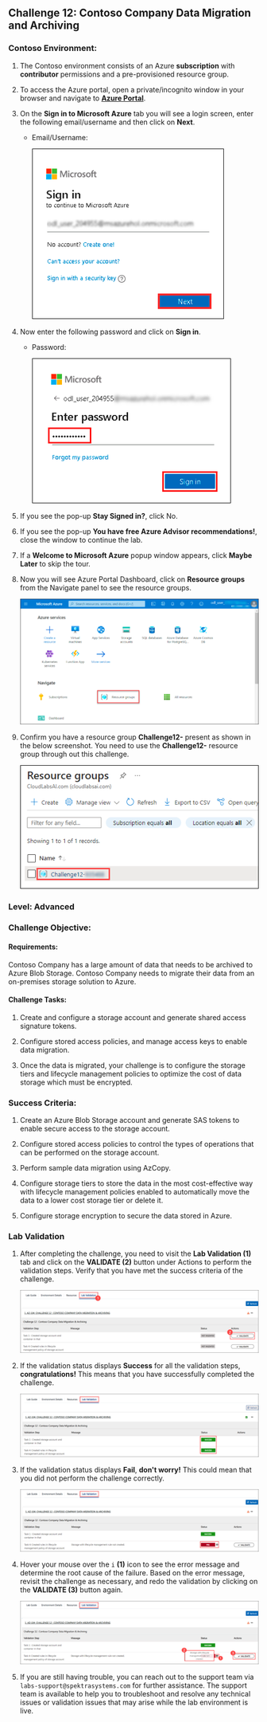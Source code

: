 ## Challenge 12: Contoso Company Data Migration and Archiving

### **Contoso Environment:** 

1. The Contoso environment consists of an Azure **subscription** with **contributor** permissions and a pre-provisioned resource group.

1. To access the Azure portal, open a private/incognito window in your browser and navigate to **[Azure Portal](https://portal.azure.com)**.

1. On the **Sign in to Microsoft Azure** tab you will see a login screen, enter the following email/username and then click on **Next**. 
   * Email/Username: <inject key="AzureAdUserEmail"></inject>
   
     ![](media/email1.png "Enter Email")
     
1. Now enter the following password and click on **Sign in**.
   * Password: <inject key="AzureAdUserPassword"></inject>
   
     ![](media/password2.png "Enter Password")
     
1. If you see the pop-up **Stay Signed in?**, click No.

1. If you see the pop-up **You have free Azure Advisor recommendations!**, close the window to continue the lab.

1. If a **Welcome to Microsoft Azure** popup window appears, click **Maybe Later** to skip the tour.
   
1. Now you will see Azure Portal Dashboard, click on **Resource groups** from the Navigate panel to see the resource groups.

    ![](media/select-rg.png "Resource groups")
   
1. Confirm you have a resource group **Challenge12-<inject key="DeploymentID" enableCopy="false"/>** present as shown in the below screenshot. You need to use the **Challenge12-<inject key="DeploymentID" enableCopy="false"/>** resource group through out this challenge.

    ![](media/challenge12-rg.png "Resource groups")

### **Level:** Advanced 

### **Challenge Objective:**

#### Requirements:

Contoso Company has a large amount of data that needs to be archived to Azure Blob Storage. Contoso Company needs to migrate their data from an on-premises storage solution to Azure.

#### Challenge Tasks:

1. Create and configure a storage account and generate shared access signature tokens.

1. Configure stored access policies, and manage access keys to enable data migration.

1. Once the data is migrated, your challenge is to configure the storage tiers and lifecycle management policies to optimize the cost of data storage which must be encrypted.

### Success Criteria:

1. Create an Azure Blob Storage account and generate SAS tokens to enable secure access to the storage account.

1. Configure stored access policies to control the types of operations that can be performed on the storage account.

1. Perform sample data migration using AzCopy.

1. Configure storage tiers to store the data in the most cost-effective way with lifecycle management policies enabled to automatically move the data to a lower cost storage tier or delete it.

1. Configure storage encryption to secure the data stored in Azure.

### Lab Validation

1. After completing the challenge, you need to visit the **Lab Validation (1)** tab and click on the **VALIDATE (2)** button under Actions to perform the validation steps. Verify that you have met the success criteria of the challenge. 

    ![](media/challenge12-v1.png "Validation")

1. If the validation status displays **Success** for all the validation steps, **congratulations!** This means that you have successfully completed the challenge. 

     ![](media/challenge12-v2.png "Validation")
     
1. If the validation status displays **Fail**, **don't worry!** This could mean that you did not perform the challenge correctly.

     ![](media/challenge12-v3.png "Validation")

1. Hover your mouse over the `i` **(1)** icon to see the error message and determine the root cause of the failure. Based on the error message, revisit the challenge as necessary, and redo the validation by clicking on the **VALIDATE (3)** button again.
      
     ![](media/challenge12-v4.png "Validation") 

1. If you are still having trouble, you can reach out to the support team via `labs-support@spektrasystems.com` for further assistance. The support team is available to help you to troubleshoot and resolve any technical issues or validation issues that may arise while the lab environment is live.
